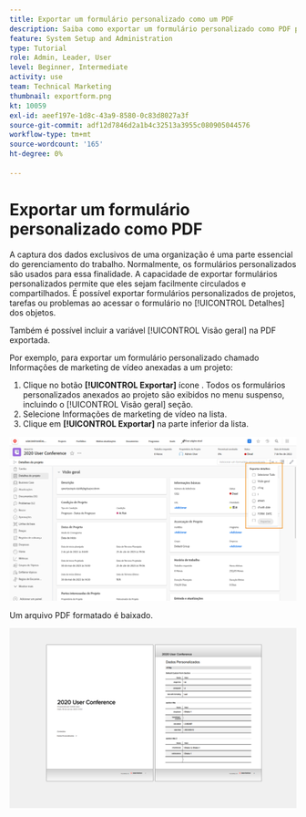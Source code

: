 ```yaml
---
title: Exportar um formulário personalizado como um PDF
description: Saiba como exportar um formulário personalizado como PDF para compartilhar facilmente as informações com outras pessoas.
feature: System Setup and Administration
type: Tutorial
role: Admin, Leader, User
level: Beginner, Intermediate
activity: use
team: Technical Marketing
thumbnail: exportform.png
kt: 10059
exl-id: aeef197e-1d8c-43a9-8580-0c83d8027a3f
source-git-commit: adf12d7846d2a1b4c32513a3955c080905044576
workflow-type: tm+mt
source-wordcount: '165'
ht-degree: 0%

---
```


# Exportar um formulário personalizado como PDF

A captura dos dados exclusivos de uma organização é uma parte essencial do gerenciamento do trabalho. Normalmente, os formulários personalizados são usados para essa finalidade. A capacidade de exportar formulários personalizados permite que eles sejam facilmente circulados e compartilhados. É possível exportar formulários personalizados de projetos, tarefas ou problemas ao acessar o formulário no [!UICONTROL Detalhes] dos objetos.

Também é possível incluir a variável [!UICONTROL Visão geral] na PDF exportada.

Por exemplo, para exportar um formulário personalizado chamado Informações de marketing de vídeo anexadas a um projeto:

1. Clique no botão **[!UICONTROL Exportar]** ícone . Todos os formulários personalizados anexados ao projeto são exibidos no menu suspenso, incluindo o [!UICONTROL Visão geral] seção.
1. Selecione Informações de marketing de vídeo na lista.
1. Clique em **[!UICONTROL Exportar]** na parte inferior da lista.

![Opções de exportação de formulário personalizado](assets/custom-forms-export-1.png)

Um arquivo PDF formatado é baixado.

![Exemplo de formulário personalizado exportado](assets/custom-forms-export-2.png)
